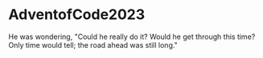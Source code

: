 # AdventofCode2023

He was wondering, "Could he really do it? Would he get through this time? Only time would tell; the road ahead was still long."

